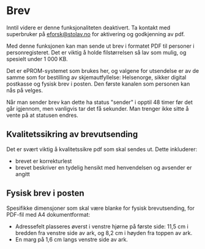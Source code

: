 #  Brev

Inntil videre er denne funksjonaliteten deaktivert. Ta kontakt med superbruker på eforsk@stolav.no for aktivering og godkjenning av pdf.

Med denne funksjonen kan man sende ut brev i formatet PDF til personer i personregisteret. Det er viktig å holde filstørrelsen så lav som mulig, og spesielt under 1 000 KB.

Det er ePROM-systemet som brukes her, og valgene for utsendelse er av de samme som for bestilling av skjemautfyllelse: 
Helsenorge, sikker digital postkasse og fysisk brev i posten.
Den første kanalen som personen kan nås på velges.

Når man sender brev kan dette ha status "sender" i opptil 48 timer før det går igjennom, men vanligvis tar det få sekunder. Man trenger ikke sitte å vente på at statusen endres.

## Kvalitetssikring av brevutsending

Det er svært viktig å kvalitetssikre pdf som skal sendes ut. Dette inkluderer:
- brevet er korrekturlest
- brevet beskriver en tydelig hensikt med henvendelsen og avsender er angitt

## Fysisk brev i posten

Spesifikke dimensjoner som skal være blanke for fysisk brevutsending, for PDF-fil med A4 dokumentformat:
 - Adressefelt plasseres øverst i venstre hjørne på første side: 11,5 cm i bredden fra venstre side av ark, og 8,2 cm i høyden fra toppen av ark.
 - En marg på 1,6 cm langs venstre side av ark.
